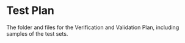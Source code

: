 # Test Plan

The folder and files for the Verification and Validation Plan, including samples of the test sets.

